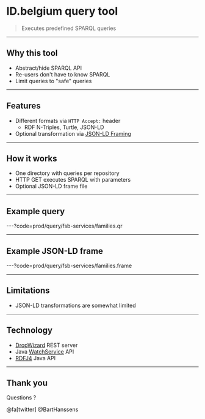 # ID.belgium query tool

> Executes predefined SPARQL queries

---

## Why this tool

- Abstract/hide SPARQL API
- Re-users don't have to know SPARQL
- Limit queries to "safe" queries

---

## Features

- Different formats via `HTTP Accept:` header
  - RDF N-Triples, Turtle, JSON-LD
- Optional transformation via [JSON-LD Framing](https://json-ld.org/spec/latest/json-ld-framing/)

---

## How it works

- One directory with queries per repository
- HTTP GET executes SPARQL with parameters
- Optional JSON-LD frame file

---

## Example query

---?code=prod/query/fsb-services/families.qr

---

## Example JSON-LD frame

---?code=prod/query/fsb-services/families.frame

---

## Limitations

- JSON-LD transformations are somewhat limited

---

## Technology

- [DropWizard](http://www.dropwizard.io) REST server
- Java [WatchService](https://docs.oracle.com/javase/tutorial/essential/io/notification.html) API
- [RDFJ4](http://rdf4j.org/) Java API

---

## Thank you

Questions ? 

@fa[twitter] @BartHanssens
